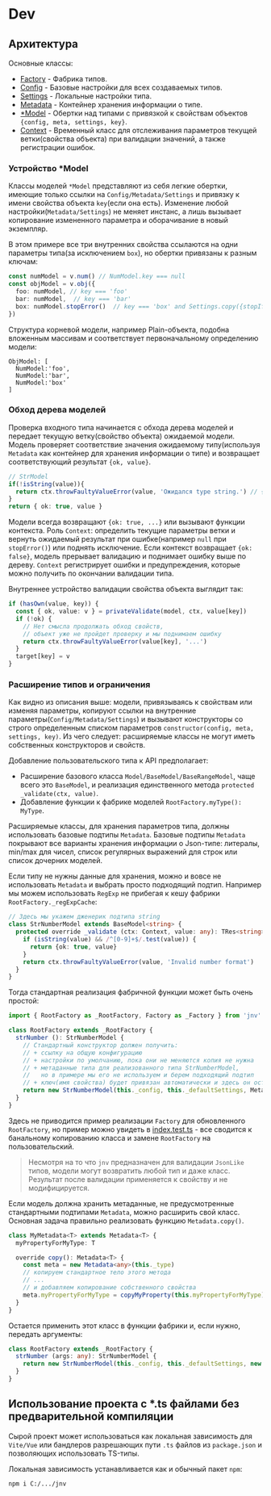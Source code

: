 
# Dev

## Архитектура

Основные классы:

* [Factory](./src/models.ts) - Фабрика типов.
* [Config](./src/config.ts) - Базовые настройки для всех создаваемых типов.
* [Settings](./src/settings.ts) - Локальные настройки типа.
* [Metadata](./src/metadata.ts) - Контейнер хранения информации о типе.
* [*Model](./src/models.ts) - Обертки над типами с привязкой к свойствам объектов `{config, meta, settings, key}`.
* [Context](./src/context.ts) - Временный класс для отслеживания параметров текущей ветки(свойства объекта) при валидации значений, а также регистрации ошибок.

### Устройство *Model

Классы моделей `*Model` представляют из себя легкие обертки, имеющие только ссылки на `Config/Metadata/Settings` и привязку к имени свойства объекта `key`(если она есть). Изменение любой настройки(`Metadata/Settings`) не меняет инстанс, а лишь вызывает копирование измененного параметра и оборачивание в новый экземпляр.

В этом примере все три внутренних свойства ссылаются на одни параметры типа(за исключением `box`), но обертки привязаны к разным ключам:

```ts
const numModel = v.num() // NumModel.key === null
const objModel = v.obj({
  foo: numModel, // key === 'foo'
  bar: numModel,  // key === 'bar'
  box: numModel.stopError()  // key === 'box' and Settings.copy({stopIfError: true})
})
```

Структура корневой модели, например Plain-объекта, подобна вложенным массивам и соответствует первоначальному определению модели:

```
ObjModel: [
  NumModel:'foo',
  NumModel:'bar',
  NumModel:'box'
]
```

### Обход дерева моделей

Проверка входного типа начинается с обхода дерева моделей и передает текущую ветку(свойство объекта) ожидаемой модели. Модель проверяет соответствие значения ожидаемому типу(используя `Metadata` как контейнер для хранения информации о типе) и возвращает соответствующий результат `{ok, value}`. 

```ts
// StrModel
if(!isString(value)){
  return ctx.throwFaultyValueError(value, 'Ожидался type string.') // {ok: false, ...}
}
return { ok: true, value }
```

Модели всегда возвращают `{ok: true, ...}` или вызывают функции контекста. Роль `Context`: определить текущие параметры ветки и вернуть ожидаемый результат при ошибке(например `null` при `stopError()`) или поднять исключение. Если контекст возвращает `{ok: false}`, модель прерывает валидацию и поднимает ошибку выше по дереву. `Context` регистрирует ошибки и предупреждения, которые можно получить по окончании валидации типа.

Внутреннее устройство валидации свойства объекта выглядит так:

```ts
if (hasOwn(value, key)) {
  const { ok, value: v } = privateValidate(model, ctx, value[key])
  if (!ok) {
    // Нет смысла продолжать обход свойств,
    // объект уже не пройдет проверку и мы поднимаем ошибку
    return ctx.throwFaultyValueError(value[key], '...')
  }
  target[key] = v
}
```

### Расширение типов и ограничения

Как видно из описания выше: модели, привязываясь к свойствам или изменяя параметры, копируют ссылки на внутренние параметры(`Config/Metadata/Settings`) и вызывают конструкторы со строго определенным списком параметров `constructor(config, meta, settings, key)`. Из чего следует: расширяемые классы не могут иметь собственных конструкторов и свойств.

Добавление пользовательского типа к API предполагает:

* Расширение базового класса `Model/BaseModel/BaseRangeModel`, чаще всего это `BaseModel`, и реализация единственного метода `protected _validate(ctx, value)`.
* Добавление функции к фабрике моделей `RootFactory.myType(): MyType`.

Расширяемые классы, для хранения параметров типа, должны использовать базовые подтипы `Metadata`. Базовые подтипы `Metadata` покрывают все варианты хранения информации о Json-типе: литералы, min/max для чисел, список регулярных выражений для строк или список дочерних моделей.

Если типу не нужны данные для хранения, можно и вовсе не использовать `Metadata` и выбрать просто подходящий подтип. Например мы можем использовать `RegExp` не прибегая к кешу фабрики `RootFactory._regExpCache`:

```ts
// Здесь мы укажем дженерик подтипа string
class StrNumberModel extends BaseModel<string> {
  protected override _validate (ctx: Context, value: any): TRes<string> {
    if (isString(value) && /^[0-9]+$/.test(value)) {
      return {ok: true, value}
    }
    return ctx.throwFaultyValueError(value, 'Invalid number format')
  }
}
```

Тогда стандартная реализация фабричной функции может быть очень простой:

```ts
import { RootFactory as _RootFactory, Factory as _Factory } from 'jnv'

class RootFactory extends _RootFactory {
  strNumber (): StrNumberModel {
    // Стандартный конструктор должен получить:
    // + ссылку на общую конфигурацию
    // + настройки по умолчанию, пока они не меняются копия не нужна    
    // + метаданные типа для реализованного типа StrNumberModel,
    //   но в примере мы его не используем и берем подходящий подтип
    // + ключ(имя свойства) будет привязан автоматически и здесь он остается null
    return new StrNumberModel(this._config, this._defaultSettings, Metadata.str(), null)
  }
}
```

Здесь не приводится пример реализации `Factory` для обновленного `RootFactory`, но пример можно увидеть в [index.test.ts](./src/index.test.ts) - все сводится к банальному копированию класса и замене `RootFactory` на пользовательский.

> Несмотря на то что `jnv` предназначен для валидации `JsonLike` типов, модели могут возвратить любой тип и даже класс. Результат после валидации применяется к свойству и не модифицируется.

Если модель должна хранить метаданные, не предусмотренные стандартными подтипами `Metadata`, можно расширить свой класс. Основная задача правильно реализовать функцию `Metadata.copy()`.

```ts
class MyMetadata<T> extends Metadata<T> {
  myPropertyForMyType: T

  override copy(): Metadata<T> {
    const meta = new Metadata<any>(this._type)
    // копируем стандартное тело этого метода
    // ...
    // и добавляем копирование собственного свойства
    meta.myPropertyForMyType = copyMyProperty(this.myPropertyForMyType)
  }
}
```

Остается применить этот класс в функции фабрики и, если нужно, передать аргументы:

```ts
class RootFactory extends _RootFactory {
  strNumber (args: any): StrNumberModel {
    return new StrNumberModel(this._config, this._defaultSettings, new MyMetadata(args), null)
  }
}
```

## Использование проекта с *.ts файлами без предварительной компиляции

Сырой проект может использоваться как локальная зависимость для `Vite/Vue` или бандлеров разрешающих пути `.ts` файлов из `package.json` и позволяющих использовать TS-типы.

Локальная зависимость устанавливается как и обычный пакет `npm`:

    npm i C:/.../jnv
